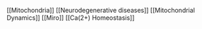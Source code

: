 [[Mitochondria]]
[[Neurodegenerative diseases]]
[[Mitochondrial Dynamics]]
[[Miro]]
[[Ca(2+) Homeostasis]]
